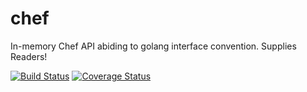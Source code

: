 chef
====

In-memory Chef API abiding to golang interface convention. Supplies Readers!

[![Build Status](https://drone.io/github.com/go-chef/chef/status.png)](https://drone.io/github.com/go-chef/chef/latest)
[![Coverage Status](https://coveralls.io/repos/go-chef/chef/badge.png?branch=master)](https://coveralls.io/r/go-chef/chef?branch=master)
